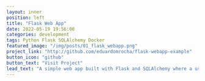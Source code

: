 ```yaml
---
layout: inner
position: left
title: "Flask Web App"
date: 2022-05-19 19:56:00
categories: development
tags: Python Flask SQLAlchemy Docker
featured_image: "/img/posts/01_flask_webapp.png"
project_link: "http://github.com/eduardomrocha/flask-webapp-example"
button_icon: "github"
button_text: "Visit Project"
lead_text: "A simple web app built with Flask and SQLAlchemy where a user can create an account to save and access notes."
---
```


